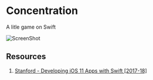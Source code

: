 # Concentration
A litle game on Swift 

![ScreenShot](https://i.ibb.co/hsWCRqy/ezgif-com-gif-maker-2.gif)

## Resources
1. [Stanford - Developing iOS 11 Apps with Swift [2017-18]](https://www.youtube.com/playlist?list=PL3d_SFOiG7_8ofjyKzX6Nl1wZehbdiZC_)
